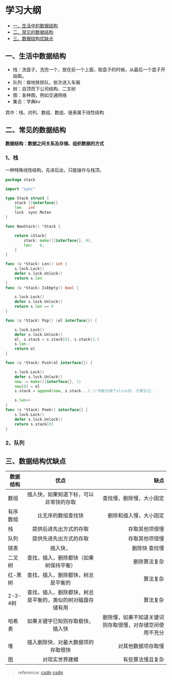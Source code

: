 
# 学习大纲
* [一、生活中的数据结构](#1)
* [二、常见的数据结构](#2)
* [三、数据结构优缺点](#3)

## <span id="1">一、生活中数据结构</span>
* 栈：洗盘子，洗完一个，放在前一个上面，取盘子的时候，从最后一个盘子开始取。
* 队列：做地铁排队，依次进入车厢
* 树：自顶而下公司结构、二叉树
* 图：各种图，例如交通网络
* 集合：字典kv

其中：栈、对列、数组、数组、链表属于线性结构

## <span id="2">二、常见的数据结构</span>
**数据结构：数据之间关系及存储、组织数据的方式**


### 1、栈
一种特殊线性结构，先进后出，只能操作与栈顶。

~~~go
package stack

import "sync"

type Stack struct {
	stack []interface{}
	len   int
	lock  sync.Mutex
}

func NewStack() *Stack {

	return &Stack{
		stack: make([]interface{}, 0),
		len:   0,
	}
}

func (s *Stack) Len() int {
	s.lock.Lock()
	defer s.lock.Unlock()
	return s.len
}
func (s *Stack) IsEmpty() bool {

	s.lock.Lock()
	defer s.lock.Unlock()
	return s.len == 0
}

func (s *Stack) Pop() (el interface{}) {

	s.lock.Lock()
	defer s.lock.Unlock()
	el, s.stack = s.stack[0], s.stack[1:]
	s.len--
	return el
}

func (s *Stack) Push(el interface{}) {

	s.lock.Lock()
	defer s.lock.Unlock()
	new := make([]interface{}, 1)
	new[0] = el
	s.stack = append(new, s.stack...) //参数为两个slice时，不要忘记...

	s.len++
}
func (s *Stack) Peek() interface{} {
	s.lock.Lock()
	defer s.lock.Unlock()
	return s.stack[0]
}

~~~


### 2、队列



## <span id="3">三、数据结构优缺点</span>


|数据结构	|优点	|缺点|
| - | :-: | -: | 
|数组|	插入快，如果知道下标，可以非常快的存取	|查找慢，删除慢，大小固定
|有序数组|	比无序的数组查找快|	删除和插入慢，大小固定|
栈|	提供后进先出方式的存取	|存取其他项很慢
队列|	提供先进先出方式的存取	|存取其他项很慢
链表|	插入快，|删除快	查找慢
二叉树|	查找，插入，删除都快（如果树保持平衡）	|删除算法复杂
红-黑树|	查找，插入，删除都快，树总是平衡的	|算法复杂
2-3-4树|	查找，插入，删除都快，树总是平衡的，类似的树对磁盘存储有用|	算法复杂
哈希表|	如果关键字已知则存取极快，插入快	|删除慢，如果不知道关键词则存取很慢，对存储空间使用不充分
堆|	插入删除快，对最大数据项的存取很快|	对其他数据项存取慢
图|	对现实世界建模|	有些算法慢且复杂

>reference:
[csdn](https://blog.csdn.net/u014419014/article/details/78770812)
[csdn](https://blog.csdn.net/qq_15654993/article/details/75267581)







